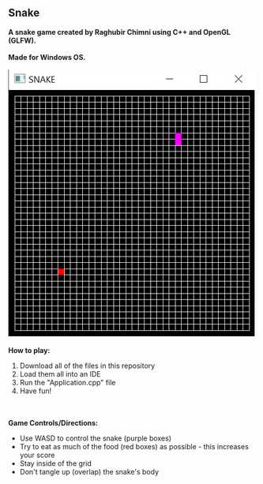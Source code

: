 ## Snake


**A snake game created by Raghubir Chimni using C++ and OpenGL (GLFW).<br /><br />Made for Windows OS.<br /><br />**
![alt text](https://github.com/RaghubirChimni/Snake/blob/master/Snake%20Picture.PNG)
**<br /><br />How to play:** 
1. Download all of the files in this repository
2. Load them all into an IDE
3. Run the "Application.cpp" file
4. Have fun!

**<br /><br />Game Controls/Directions:** 
* Use WASD to control the snake (purple boxes)
* Try to eat as much of the food (red boxes) as possible - this increases your score
* Stay inside of the grid
* Don't tangle up (overlap) the snake's body
